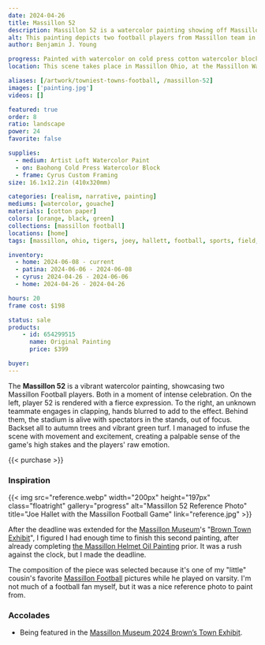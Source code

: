 ```yaml
---
date: 2024-04-26
title: Massillon 52
description: Massillon 52 is a watercolor painting showing off Massillon Football's Joe Hallet, during the Massillon versus McKinnley game.
alt: This painting depicts two football players from Massillon team in the heat of the game, with one poised in a stance of victory or excitement and the other seemingly in motion, against the backdrop of a crowded stadium.
author: Benjamin J. Young

progress: Painted with watercolor on cold press cotton watercolor block. This was my first figure painting while using a reference photo. I freehanded the entire thing (like I do with most of my art), starting with some simple brushstrokes to draw the basic shapes and adjusting as I go. Blocking in some colors at first, and then starting to build the dimensions and details. Very similar to my Andrew Wyeth technique I use for most of my landscape and narrative watercolor paintings.
location: This scene takes place in Massillon Ohio, at the Massillon Washington Highschool Paul Brown Stadium. During one of the Massillon Tigers vs Canton McKinley football games.

aliases: [/artwork/towniest-towns-football, /massillon-52]
images: ['painting.jpg']
videos: []

featured: true
order: 8
ratio: landscape
power: 24
favorite: false

supplies:
  - medium: Artist Loft Watercolor Paint
  - on: Baohong Cold Press Watercolor Block
  - frame: Cyrus Custom Framing
size: 16.1x12.2in (410x320mm)

categories: [realism, narrative, painting]
mediums: [watercolor, gouache]
materials: [cotton paper]
colors: [orange, black, green]
collections: [massillon football]
locations: [home]
tags: [massillon, ohio, tigers, joey, hallett, football, sports, field, autumn, team, win, figure, outdoors, crowd, trees]

inventory:
  - home: 2024-06-08 - current
  - patina: 2024-06-06 - 2024-06-08
  - cyrus: 2024-04-26 - 2024-06-06
  - home: 2024-04-26 - 2024-04-26

hours: 20
frame cost: $198

status: sale
products:
    - id: 654299515
      name: Original Painting
      price: $399

buyer: 
---
```


The **Massillon 52** is a vibrant watercolor painting, showcasing two Massillon Football players. Both in a moment of intense celebration. On the left, player 52 is rendered with a fierce expression. To the right, an unknown teammate engages in clapping, hands blurred to add to the effect. Behind them, the stadium is alive with spectators in the stands, out of focus. Backset all to autumn trees and vibrant green turf. I managed to infuse the scene with movement and excitement, creating a palpable sense of the game's high stakes and the players' raw emotion.

{{< purchase >}}

### Inspiration ###

{{< img src="reference.webp" width="200px" height="197px" class="floatright" gallery="progress" alt="Massillon 52 Reference Photo" title="Joe Hallet with the Massillon Football Game" link="reference.jpg" >}}

After the deadline was extended for the [Massillon Museum](http://massillonmuseum.org/)'s "[Brown Town Exhibit](https://paulbrownmuseum.org/home/special-exhibits/)", I figured I had enough time to finish this second painting, after already completing [the Massillon Helmet Oil Painting](/artwork/massillon-helmet) prior. It was a rush against the clock, but I made the deadline.

The composition of the piece was selected because it's one of my "little" cousin's favorite [Massillon Football](https://massillontigers.com) pictures while he played on varsity. I'm not much of a football fan myself, but it was a nice reference photo to paint from.

### Accolades ###

 * Being featured in the [Massillon Museum 2024 Brown’s Town Exhibit](https://paulbrownmuseum.org/exhibits/detail/browns-town-art-inspired-by-ohios-football-heritage).